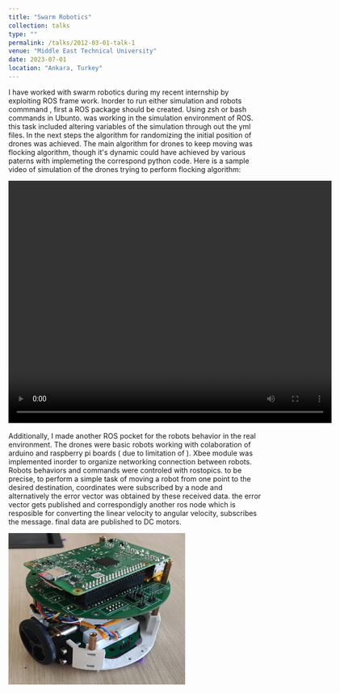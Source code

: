 ```yaml
---
title: "Swarm Robotics"
collection: talks
type: ""
permalink: /talks/2012-03-01-talk-1
venue: "Middle East Technical University"
date: 2023-07-01
location: "Ankara, Turkey"
---
```

I have worked with swarm robotics during my recent internship by exploiting ROS frame work. Inorder to run either simulation and robots commmand , first a ROS package should be created. Using zsh or bash commands in Ubunto. was working in the simulation environment of ROS. this task included altering variables of the simulation through out the yml files. In the next steps the algorithm for randomizing the initial position of drones was achieved. The main algorithm for drones to keep moving was flocking algorithm, though it's dynamic could have achieved by various paterns with implemeting the correspond python code. Here is a sample video of simulation of the drones trying to perform flocking algorithm:

<video src="../images/flocking.mp4" alt="simulation" width="640" height="480" align="right" controls></video>


Additionally, I made another ROS pocket for the robots behavior in the real environment. The drones were basic robots working with colaboration of arduino and raspberry pi boards ( due to limitation of ). Xbee module was implemented inorder to organize networking connection between robots. Robots behaviors and commands were controled with rostopics. to be precise, to perform a simple task of moving a robot from one point to the desired destination, coordinates were subscribed by a node and alternatively the error vector was obtained by these received data. the error vector gets published and correspondigly another ros node  which is resposible for converting the linear velocity to angular velocity, subscribes the message. final data are published to DC motors.

<img src="../images/drone.jpg" alt="drone" width="350" height="300" align="center">